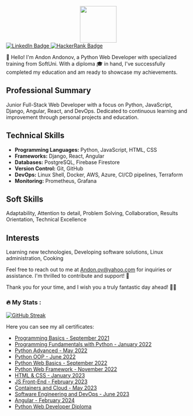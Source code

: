 <div id="header" align="center">
   <img src="https://media.giphy.com/media/hqU2KkjW5bE2v2Z7Q2/giphy.gif" width="100"/>
</div>

<div id="badges">
  <a href="https://www.linkedin.com/in/andon-ov">
    <img src="https://img.shields.io/badge/LinkedIn-blue?style=for-the-badge&logo=linkedin&logoColor=white" alt="LinkedIn Badge"/>
  </a>
   <a href="https://www.hackerrank.com/BigDo">
    <img src="https://img.shields.io/badge/HackerRank-green?style=for-the-badge&logo=HackerRank&logoColor=white" alt="HackerRank Badge"/>
  </a>
</div>


👋 Hello! I'm Andon Andonov, a Python Web Developer with specialized training from SoftUni. With a diploma 🎓 in hand, I've successfully completed my education and am ready to showcase my achievements.

## Professional Summary

Junior Full-Stack Web Developer with a focus on Python, JavaScript, Django, Angular, React, and DevOps. Dedicated to continuous learning and improvement through personal projects and education.

## Technical Skills

- **Programming Languages:** Python, JavaScript, HTML, CSS
- **Frameworks:** Django, React, Angular
- **Databases:** PostgreSQL, Firebase Firestore
- **Version Control:** Git, GitHub
- **DevOps:** Linux Shell, Docker, AWS, Azure, CI/CD pipelines, Terraform
- **Monitoring:** Prometheus, Grafana

## Soft Skills

Adaptability, Attention to detail, Problem Solving, Collaboration, Results Orientation, Technical Excellence

## Interests

Learning new technologies, Developing software solutions, Linux administration, Cooking

Feel free to reach out to me at Andon.ov@yahoo.com for inquiries or assistance. I'm thrilled to contribute and support! 💬

Thank you for your time, and I wish you a truly fantastic day ahead! 👋🌟


### :fire: My Stats :


[![GitHub Streak](http://github-readme-streak-stats.herokuapp.com?user=Andon-ov&theme=dark&background=000000)](https://git.io/streak-stats)

Here you can see my all certificates:

- [Programming Basics - September 2021](https://softuni.bg/certificates/details/116579/722a9e3f)
- [Programming Fundamentals with Python - January 2022](https://softuni.bg/certificates/details/129064/a4a5df30)
- [Python Advanced - May 2022](https://softuni.bg/certificates/details/135930/eaa7da7c)
- [Python OOP - June 2022](https://softuni.bg/certificates/details/140917/0e009a58)
- [Python Web Basics - September 2022](https://softuni.bg/certificates/details/147044/ff1d104c)
- [Python Web Framework - November 2022](https://softuni.bg/certificates/details/152946/d4a38a41)
- [HTML & CSS - January 2023](https://softuni.bg/certificates/details/163058/28db8b2e)
- [JS Front-End - February 2023](https://softuni.bg/certificates/details/170741/1533ef14)
- [Containers and Cloud - May 2023](https://softuni.bg/certificates/details/174474/b265410d)
- [Software Engineering and DevOps - June 2023](https://softuni.bg/certificates/details/183299/cdc600b4)
- [Angular - February 2024](https://softuni.bg/certificates/details/211833/7fdb9c70)
- [Python Web Developer Diploma](https://softuni.bg/certificates/details/178500/14e84108)
  


